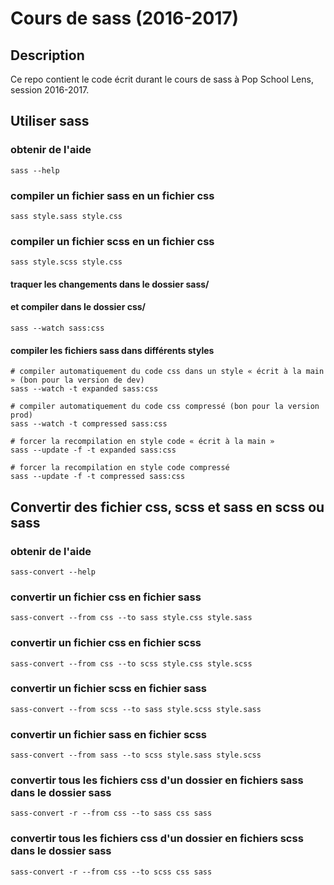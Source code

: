 # Cours de sass (2016-2017)

## Description

Ce repo contient le code écrit durant le cours de sass à Pop School Lens, session 2016-2017.

## Utiliser sass

### obtenir de l'aide

    sass --help

### compiler un fichier sass en un fichier css

    sass style.sass style.css

### compiler un fichier scss en un fichier css

    sass style.scss style.css

#### traquer les changements dans le dossier sass/
#### et compiler dans le dossier css/

    sass --watch sass:css

#### compiler les fichiers sass dans différents styles

    # compiler automatiquement du code css dans un style « écrit à la main » (bon pour la version de dev)
    sass --watch -t expanded sass:css

    # compiler automatiquement du code css compressé (bon pour la version prod)
    sass --watch -t compressed sass:css

    # forcer la recompilation en style code « écrit à la main »
    sass --update -f -t expanded sass:css

    # forcer la recompilation en style code compressé
    sass --update -f -t compressed sass:css

## Convertir des fichier css, scss et sass en scss ou sass

### obtenir de l'aide

    sass-convert --help

### convertir un fichier css en fichier sass

    sass-convert --from css --to sass style.css style.sass

### convertir un fichier css en fichier scss

    sass-convert --from css --to scss style.css style.scss

### convertir un fichier scss en fichier sass

    sass-convert --from scss --to sass style.scss style.sass

### convertir un fichier sass en fichier scss

    sass-convert --from sass --to scss style.sass style.scss

### convertir tous les fichiers css d'un dossier en fichiers sass dans le dossier sass

    sass-convert -r --from css --to sass css sass

### convertir tous les fichiers css d'un dossier en fichiers scss dans le dossier sass

    sass-convert -r --from css --to scss css sass

